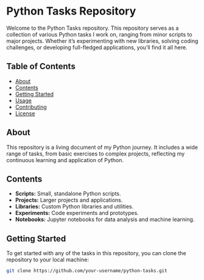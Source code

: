 # Python Tasks Repository

Welcome to the Python Tasks repository. This repository serves as a collection of various Python tasks I work on, ranging from minor scripts to major projects. Whether it’s experimenting with new libraries, solving coding challenges, or developing full-fledged applications, you’ll find it all here.

## Table of Contents

- [About](#about)
- [Contents](#contents)
- [Getting Started](#getting-started)
- [Usage](#usage)
- [Contributing](#contributing)
- [License](#license)

## About

This repository is a living document of my Python journey. It includes a wide range of tasks, from basic exercises to complex projects, reflecting my continuous learning and application of Python.

## Contents

- **Scripts:** Small, standalone Python scripts.
- **Projects:** Larger projects and applications.
- **Libraries:** Custom Python libraries and utilities.
- **Experiments:** Code experiments and prototypes.
- **Notebooks:** Jupyter notebooks for data analysis and machine learning.

## Getting Started

To get started with any of the tasks in this repository, you can clone the repository to your local machine:

```bash
git clone https://github.com/your-username/python-tasks.git
